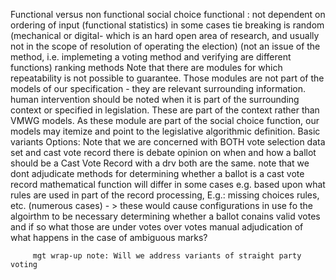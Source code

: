 
Functional versus non functional social choice
          functional : not dependent on ordering of input (functional statistics)
          in some cases tie breaking is random (mechanical or digital-  which is an hard open area of research, and usually not in the scope of resolution of operating the election) (not an issue of the method, i.e. implemeting a voting method and verifying are different functions)
          ranking methods 
          Note that there are modules for which repeatability is not possible to guarantee. Those modules are not part of the models of our specification - they are relevant surrounding information. human intervention should be noted when it is part of the surrounding context or specified in legislation. These are part of the context rather than VMWG models. As these module are part of the social choice function, our models may itemize and point to the legislative algorithmic definition.
          Basic variants Options: Note that we are concerned with BOTH vote selection data set and cast vote record
                    there is debate opinion on when and how a ballot should be a Cast Vote Record
                          with a drv both are the same.
                          note that we dont adjudicate methods for determining whether a ballot is a cast vote record
                                mathematical function will differ in some cases e.g. based upon what rules are used in part of the record processing, E.g.: missing choices rules, etc. (numerous cases) - > these would cause configurations in use fo the algoirthm to be necessary
          determining whether a ballot conains valid votes and if so what those are
                    under votes
                    over votes 
                    manual adjudication of what happens in the case of ambiguous marks?
                    
         mgt wrap-up note: Will we address variants of straight party voting
